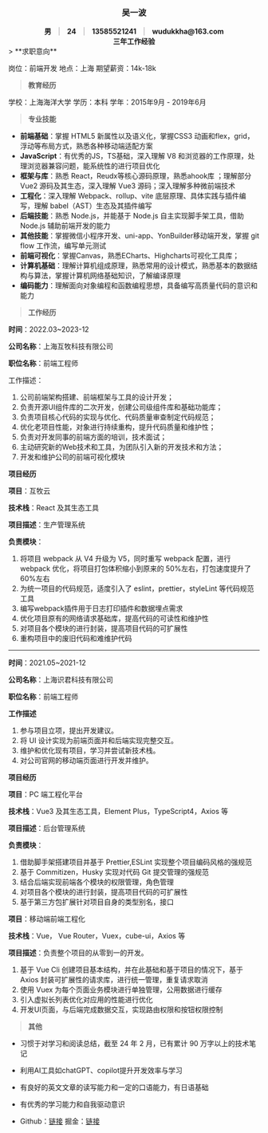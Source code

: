 <div style="text-align:center;font-weight:700">
    <h3>吴一波</h2>
    <div>
        男 <span style="padding:0px 10px;font-weight:700;color:#cbc9cc"> | </span> 24 <span style="padding:0px 10px;font-weight:700;color:#cbc9cc"> | </span> 13585521241 <span style="padding:0px 10px;font-weight:700;color:#cbc9cc"> | </span> wudukkha@163.com 
    </div>
    <div>
    三年工作经验
    </div>
</div>
> **求职意向**

岗位：前端开发       地点：上海        期望薪资：14k-18k

> **教育经历**

学校：上海海洋大学         学历：本科        学年：2015年9月 - 2019年6月

> **专业技能**

- **前端基础**：掌握 HTML5 新属性以及语义化，掌握CSS3 动画和flex，grid，浮动等布局方式，熟悉各种移动端适配方案
- **JavaScript**：有优秀的JS，TS基础，深入理解 V8 和浏览器的工作原理，处理浏览器兼容问题，能系统性的进行项目优化
- **框架与库**：熟悉 React，Reudx等核心源码原理，熟悉ahook库 ；理解部分 Vue2 源码及其生态，深入理解 Vue3 源码；深入理解多种微前端技术
- **工程化**：深入理解 Webpack、rollup、vite 底层原理、具体实践与插件编写，理解 babel（AST）生态及其插件编写
- **后端技能**：熟悉 Node.js，并能基于 Node.js 自主实现脚手架工具，借助 Node.js 辅助前端开发的能力
- **其他技能**：掌握微信小程序开发、uni-app、YonBuilder移动端开发，掌握 git flow 工作流，编写单元测试
- **前端可视化**：掌握Canvas，熟悉ECharts、Highcharts可视化工具库；
- **计算机基础**：理解计算机组成原理，熟悉常用的设计模式，熟悉基本的数据结构与算法，掌握计算机网络基础知识，了解编译原理
- **编码能力**：理解面向对象编程和函数编程思想，具备编写高质量代码的意识和能力



> **工作经历**

**时间**：2022.03~2023-12 

**公司名称**：上海互牧科技有限公司 

**职位名称**：前端工程师

工作描述：

1. 公司前端架构搭建、前端框架与工具的设计开发；
2. 负责开源UI组件库的二次开发，创建公司级组件库和基础功能库；
3. 负责项目核心代码的实现与优化、代码质量审查制定代码规范；
4. 优化老项目性能，对象进行持续重构，提升代码质量和维护性；
5. 负责对开发同事的前端方面的培训，技术面试；
6. 主动研究新的Web技术和工具，为团队引入新的开发技术和方法；
7. 开发和维护公司的前端可视化模块



**项目经历**

**项目**：互牧云

**技术栈**：React 及其生态工具

**项目描述**：生产管理系统

**负责模块**：

1. 将项目 webpack 从 V4 升级为 V5，同时重写 webpack 配置，进行 webpack 优化，将项目打包体积缩小到原来的 50%左右，打包速度提升了 60%左右
1. 为统一项目的代码规范，适度引入了 eslint，prettier，styleLint 等代码规范工具
1. 编写webpack插件用于日志打印插件和数据埋点需求
1. 优化项目原有的网络请求基础库，提高代码的可读性和维护性
1. 对项目各个模块的进行封装，提高项目代码的可扩展性
1. 重构项目中的废旧代码和难维护代码



---

**时间**：2021.05~2021-12

**公司名称**：上海识君科技有限公司

**职位名称**：前端工程师

**工作描述**

1. 参与项目立项，提出开发建议。
2. 将 UI 设计实现为前端页面并和后端实现完整交互。
3. 维护和优化现有项目，学习并尝试新技术栈。
5. 对公司官网的移动端页面进行开发并维护。



**项目经历**

**项目**：PC 端工程化平台

**技术栈**：Vue3 及其生态工具，Element Plus，TypeScript4，Axios 等

**项目描述**：后台管理系统

**负责模块**：

1. 借助脚手架搭建项目并基于 Prettier,ESLint 实现整个项目编码风格的强规范
2. 基于 Commitizen，Husky 实现对代码 Git 提交管理的强规范
3. 结合后端实现前端各个模块的权限管理，角色管理
4. 对项目各个模块的进行封装，提高项目代码的可扩展性
5. 基于第三方包扩展针对项目自身的类型别名，接口



**项目**：移动端前端工程化

**技术栈**：Vue， Vue Router，Vuex，cube-ui，Axios 等

**项目描述**：负责整个项目的从零到一的开发。

1. 基于 Vue Cli 创建项目基本结构，并在此基础和基于项目的情况下，基于 Axios 封装可扩展性的请求库，进行统一管理，重复请求取消
2. 使用 Vuex 为每个页面业务模块进行单独管理，公用数据进行缓存
3. 引入虚拟长列表优化对应用的性能进行优化
4. 开发UI页面，与后端完成数据交互，实现路由权限和按钮权限控制



> **其他**

- 习惯于对学习和阅读总结，截至 24 年 2 月，已有累计 90 万字以上的技术笔记

- 利用AI工具如chatGPT、copilot提升开发效率与学习

- 有良好的英文文章的读写能力和一定的口语能力，有日语基础

- 有优秀的学习能力和自我驱动意识

- Github：[链接](https://github.com/dukkhaybw)              掘金：[链接](https://juejin.cn/user/3465312480538343)

  

